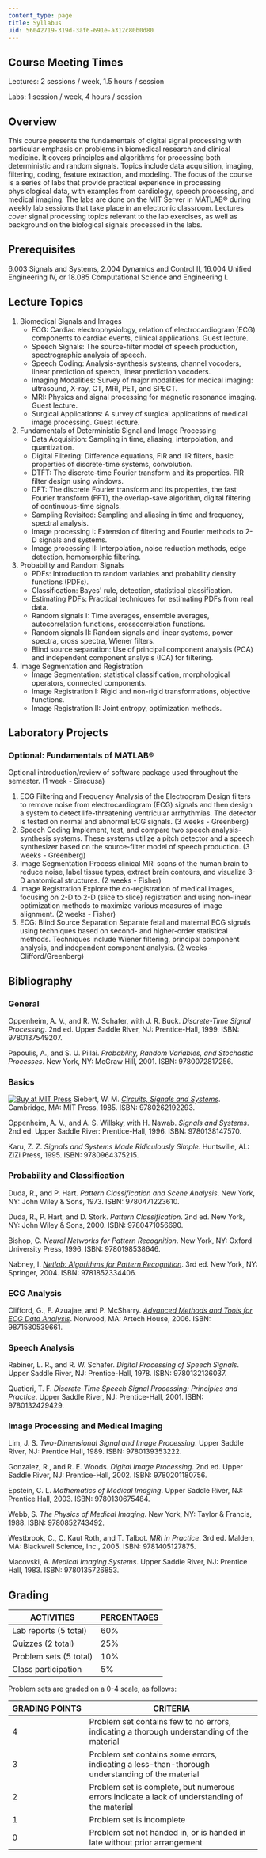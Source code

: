 ```yaml
---
content_type: page
title: Syllabus
uid: 56042719-319d-3af6-691e-a312c80b0d80
---
```


Course Meeting Times
--------------------

Lectures: 2 sessions / week, 1.5 hours / session

Labs: 1 session / week, 4 hours / session

Overview
--------

This course presents the fundamentals of digital signal processing with particular emphasis on problems in biomedical research and clinical medicine. It covers principles and algorithms for processing both deterministic and random signals. Topics include data acquisition, imaging, filtering, coding, feature extraction, and modeling. The focus of the course is a series of labs that provide practical experience in processing physiological data, with examples from cardiology, speech processing, and medical imaging. The labs are done on the MIT Server in MATLAB® during weekly lab sessions that take place in an electronic classroom. Lectures cover signal processing topics relevant to the lab exercises, as well as background on the biological signals processed in the labs.

Prerequisites
-------------

6.003 Signals and Systems, 2.004 Dynamics and Control II, 16.004 Unified Engineering IV, or 18.085 Computational Science and Engineering I.

Lecture Topics
--------------

1.  Biomedical Signals and Images
    *   ECG: Cardiac electrophysiology, relation of electrocardiogram (ECG) components to cardiac events, clinical applications. Guest lecture.
    *   Speech Signals: The source-filter model of speech production, spectrographic analysis of speech.
    *   Speech Coding: Analysis-synthesis systems, channel vocoders, linear prediction of speech, linear prediction vocoders.
    *   Imaging Modalities: Survey of major modalities for medical imaging: ultrasound, X-ray, CT, MRI, PET, and SPECT.
    *   MRI: Physics and signal processing for magnetic resonance imaging. Guest lecture.
    *   Surgical Applications: A survey of surgical applications of medical image processing. Guest lecture.
2.  Fundamentals of Deterministic Signal and Image Processing
    *   Data Acquisition: Sampling in time, aliasing, interpolation, and quantization.
    *   Digital Filtering: Difference equations, FIR and IIR filters, basic properties of discrete-time systems, convolution.
    *   DTFT: The discrete-time Fourier transform and its properties. FIR filter design using windows.
    *   DFT: The discrete Fourier transform and its properties, the fast Fourier transform (FFT), the overlap-save algorithm, digital filtering of continuous-time signals.
    *   Sampling Revisited: Sampling and aliasing in time and frequency, spectral analysis.
    *   Image processing I: Extension of filtering and Fourier methods to 2-D signals and systems.
    *   Image processing II: Interpolation, noise reduction methods, edge detection, homomorphic filtering.
3.  Probability and Random Signals
    *   PDFs: Introduction to random variables and probability density functions (PDFs).
    *   Classification: Bayes' rule, detection, statistical classification.
    *   Estimating PDFs: Practical techniques for estimating PDFs from real data.
    *   Random signals I: Time averages, ensemble averages, autocorrelation functions, crosscorrelation functions.
    *   Random signals II: Random signals and linear systems, power spectra, cross spectra, Wiener filters.
    *   Blind source separation: Use of principal component analysis (PCA) and independent component analysis (ICA) for filtering.
4.  Image Segmentation and Registration
    *   Image Segmentation: statistical classification, morphological operators, connected components.
    *   Image Registration I: Rigid and non-rigid transformations, objective functions.
    *   Image Registration II: Joint entropy, optimization methods.

Laboratory Projects
-------------------

### Optional: Fundamentals of MATLAB®

Optional introduction/review of software package used throughout the semester. (1 week - Siracusa)

1.  ECG Filtering and Frequency Analysis of the Electrogram Design filters to remove noise from electrocardiogram (ECG) signals and then design a system to detect life-threatening ventricular arrhythmias. The detector is tested on normal and abnormal ECG signals. (3 weeks - Greenberg)
2.  Speech Coding Implement, test, and compare two speech analysis-synthesis systems. These systems utilize a pitch detector and a speech synthesizer based on the source-filter model of speech production. (3 weeks - Greenberg)
3.  Image Segmentation Process clinical MRI scans of the human brain to reduce noise, label tissue types, extract brain contours, and visualize 3-D anatomical structures. (2 weeks - Fisher)
4.  Image Registration Explore the co-registration of medical images, focusing on 2-D to 2-D (slice to slice) registration and using non-linear optimization methods to maximize various measures of image alignment. (2 weeks - Fisher)
5.  ECG: Blind Source Separation Separate fetal and maternal ECG signals using techniques based on second- and higher-order statistical methods. Techniques include Wiener filtering, principal component analysis, and independent component analysis. (2 weeks - Clifford/Greenberg)

Bibliography
------------

### General

Oppenheim, A. V., and R. W. Schafer, with J. R. Buck. _Discrete-Time Signal Processing_. 2nd ed. Upper Saddle River, NJ: Prentice-Hall, 1999. ISBN: 9780137549207.

Papoulis, A., and S. U. Pillai. _Probability, Random Variables, and Stochastic Processes_. New York, NY: McGraw Hill, 2001. ISBN: 9780072817256.

### Basics

[![Buy at MIT Press](/images/mp_logo.gif)](https://mitpress.mit.edu/9780262192293) Siebert, W. M. [_Circuits, Signals and Systems_](https://mitpress.mit.edu/9780262192293). Cambridge, MA: MIT Press, 1985. ISBN: 9780262192293.

Oppenheim, A. V., and A. S. Willsky, with H. Nawab. _Signals and Systems_. 2nd ed. Upper Saddle River: Prentice-Hall, 1996. ISBN: 9780138147570.

Karu, Z. Z. _Signals and Systems Made Ridiculously Simple_. Huntsville, AL: ZiZi Press, 1995. ISBN: 9780964375215.

### Probability and Classification

Duda, R., and P. Hart. _Pattern Classification and Scene Analysis_. New York, NY: John Wiley & Sons, 1973. ISBN: 9780471223610.

Duda, R., P. Hart, and D. Stork. _Pattern Classification_. 2nd ed. New York, NY: John Wiley & Sons, 2000. ISBN: 9780471056690.

Bishop, C. _Neural Networks for Pattern Recognition_. New York, NY: Oxford University Press, 1996. ISBN: 9780198538646.

Nabney, I. [_Netlab: Algorithms for Pattern Recognition_](https://www.mathworks.com/support/books/book48297.html). 3rd ed. New York, NY: Springer, 2004. ISBN: 9781852334406.

### ECG Analysis

Clifford, G., F. Azuajae, and P. McSharry. [_Advanced Methods and Tools for ECG Data Analysis_](http://www.mit.edu/~gari/ecgbook.html). Norwood, MA: Artech House, 2006. ISBN: 9871580539661.

### Speech Analysis

Rabiner, L. R., and R. W. Schafer. _Digital Processing of Speech Signals_. Upper Saddle River, NJ: Prentice-Hall, 1978. ISBN: 9780132136037.

Quatieri, T. F. _Discrete-Time Speech Signal Processing: Principles and Practice_. Upper Saddle River, NJ: Prentice-Hall, 2001. ISBN: 9780132429429.

### Image Processing and Medical Imaging

Lim, J. S. _Two-Dimensional Signal and Image Processing_. Upper Saddle River, NJ: Prentice Hall, 1989. ISBN: 9780139353222.

Gonzalez, R., and R. E. Woods. _Digital Image Processing_. 2nd ed. Upper Saddle River, NJ: Prentice-Hall, 2002. ISBN: 9780201180756.

Epstein, C. L. _Mathematics of Medical Imaging_. Upper Saddle River, NJ: Prentice Hall, 2003. ISBN: 9780130675484.

Webb, S. _The Physics of Medical Imaging_. New York, NY: Taylor & Francis, 1988. ISBN: 9780852743492.

Westbrook, C., C. Kaut Roth, and T. Talbot. _MRI in Practice_. 3rd ed. Malden, MA: Blackwell Science, Inc., 2005. ISBN: 9781405127875.

Macovski, A. _Medical Imaging Systems_. Upper Saddle River, NJ: Prentice Hall, 1983. ISBN: 9780135726853.

Grading
-------

| ACTIVITIES | PERCENTAGES |
| --- | --- |
| Lab reports (5 total) | 60% |
| Quizzes (2 total) | 25% |
| Problem sets (5 total) | 10% |
| Class participation | 5% 

Problem sets are graded on a 0-4 scale, as follows:

| GRADING POINTS | CRITERIA |
| --- | --- |
| 4 | Problem set contains few to no errors, indicating a thorough understanding of the material |
| 3 | Problem set contains some errors, indicating a less-than-thorough understanding of the material |
| 2 | Problem set is complete, but numerous errors indicate a lack of understanding of the material |
| 1 | Problem set is incomplete |
| 0 | Problem set not handed in, or is handed in late without prior arrangement